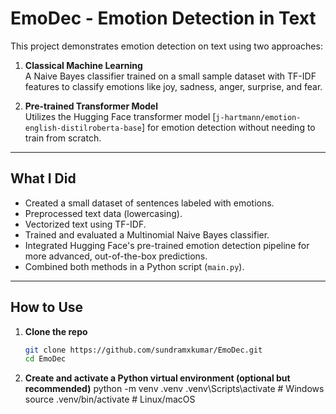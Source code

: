 # EmoDec - Emotion Detection in Text

This project demonstrates emotion detection on text using two approaches:

1. **Classical Machine Learning**  
   A Naive Bayes classifier trained on a small sample dataset with TF-IDF features to classify emotions like joy, sadness, anger, surprise, and fear.

2. **Pre-trained Transformer Model**  
   Utilizes the Hugging Face transformer model [`j-hartmann/emotion-english-distilroberta-base`] for emotion detection without needing to train from scratch.

---

## What I Did

- Created a small dataset of sentences labeled with emotions.
- Preprocessed text data (lowercasing).
- Vectorized text using TF-IDF.
- Trained and evaluated a Multinomial Naive Bayes classifier.
- Integrated Hugging Face's pre-trained emotion detection pipeline for more advanced, out-of-the-box predictions.
- Combined both methods in a Python script (`main.py`).

---

## How to Use

1. **Clone the repo**

   ```bash
   git clone https://github.com/sundramxkumar/EmoDec.git
   cd EmoDec
2. **Create and activate a Python virtual environment (optional but recommended)**
    python -m venv .venv
     .venv\Scripts\activate    # Windows
    source .venv/bin/activate # Linux/macOS
